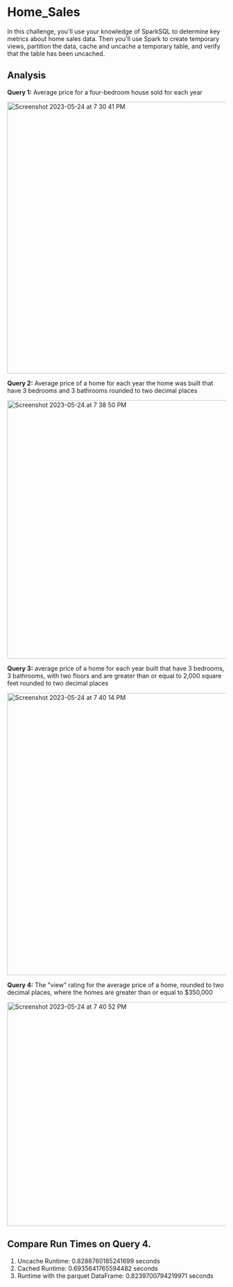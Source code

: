 # Home_Sales
In this challenge, you'll use your knowledge of SparkSQL to determine key metrics about home sales data. Then you'll use Spark to create temporary views, partition the data, cache and uncache a temporary table, and verify that the table has been uncached.
## Analysis
**Query 1:** Average price for a four-bedroom house sold for each year

<img width="624" alt="Screenshot 2023-05-24 at 7 30 41 PM" src="https://github.com/Jan0405/Home_Sales/assets/120051602/d501e66b-869c-4889-b5df-8e8b2b3ce908">

**Query 2:** Average price of a home for each year the home was built that have 3 bedrooms and 3 bathrooms rounded to two decimal places

<img width="594" alt="Screenshot 2023-05-24 at 7 38 50 PM" src="https://github.com/Jan0405/Home_Sales/assets/120051602/7e4127a8-00ee-494d-a3ff-3313bf943c59">

**Query 3:** average price of a home for each year built that have 3 bedrooms, 3 bathrooms, with two floors and are greater than or equal to 2,000 square feet rounded to two decimal places

<img width="649" alt="Screenshot 2023-05-24 at 7 40 14 PM" src="https://github.com/Jan0405/Home_Sales/assets/120051602/a363aa44-98ec-4b5c-9853-cb66b9e3e4d4">

**Query 4:** The "view" rating for the average price of a home, rounded to two decimal places, where the homes are greater than or equal to $350,000

<img width="515" alt="Screenshot 2023-05-24 at 7 40 52 PM" src="https://github.com/Jan0405/Home_Sales/assets/120051602/05a283bb-e0c2-4f03-9e13-b747cbf36953">

## Compare Run Times on Query 4.
1. Uncache Runtime: 0.8288760185241699 seconds
2. Cached Runtime: 0.6935641765594482 seconds
3. Runtime with the parquet DataFrame: 0.8239700794219971 seconds
